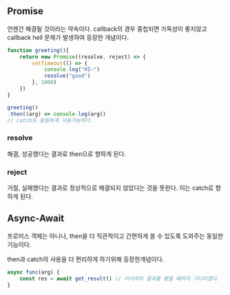 ## Promise

언젠간 해결될 것이라는 약속이다. callback의 경우 중첩되면 가독성이 좋지않고 callback hell 문제가 발생하여 등장한 개념이다.

```js
function greeting(){
    return new Promise((resolve, reject) => {
        setTimeout(() => {
            console.log("HI~")
            resolve("good")
        }, 1000)
    })
}

greeting()
.then((arg) => console.log(arg))
// catch도 동일하게 사용가능하다.
```

### resolve

해결, 성공했다는 결과로 then으로 향하게 된다.

### reject

거절, 실패했다는 결과로 정상적으로 해결되지 않았다는 것을 뜻한다. 이는 catch로 향하게 된다.



## Async-Await

프로미스 객체는 아니나, then을 더 직관적이고 간편하게 쓸 수 있도록 도와주는 동일한 기능이다.

then과 catch의 사용을 더 편리하게 하기위해 등장한개념이다.

```js
async func(arg) {
    const res = await get_result() // 이녀석이 결과를 뱉을 때까지 기다리겠다.
}
```

